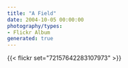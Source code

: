 ```yaml
---
title: "A Field"
date: 2004-10-05 00:00:00
photography/types:
- Flickr Album
generated: true
---
```



{{< flickr set="72157642283107973" >}}
